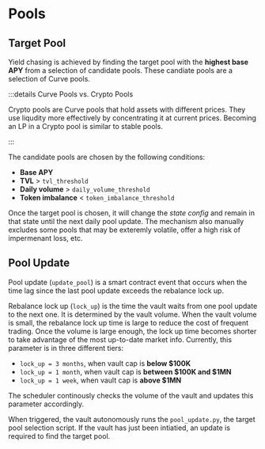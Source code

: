 # Pools

## Target Pool

Yield chasing is achieved by finding the target pool with the **highest base APY** from a selection
of candidate pools. These candiate pools are a selection of Curve pools.

:::details Curve Pools vs. Crypto Pools

Crypto pools are Curve pools that hold assets with different prices. They use
liqudity more effectively by concentrating it at current prices. Becoming an LP 
in a Crypto pool is similar to stable pools. 

:::

The candidate pools are chosen by the following conditions:

- **Base APY**
- **TVL** > `tvl_threshold`
- **Daily volume** > `daily_volume_threshold`
- **Token imbalance** < `token_imbalance_threshold`

Once the target pool is chosen, it will change the *state config* and remain in
that state until the next daily pool update. The mechanism also manually excludes
some pools that may be exteremly volatile, offer a high risk of impermenant loss, etc.

## Pool Update

Pool update (`update_pool`) is a smart contract event that occurs when the time lag since the last
pool update exceeds the rebalance lock up. 

Rebalance lock up (`lock_up`) is the time the vault waits from one pool update to the next one. 
It is determined by the vault volume. When the vault volume is small, the rebalance lock up time 
is large to reduce the cost of frequent trading. Once the volume is large enough, the lock up time 
becomes shorter to take advantage of the most up-to-date market info. Currently, this parameter is 
in three different tiers:

- `lock_up = 3 months`, when vault cap is **below $100K**
- `lock_up = 1 month`, when vault cap is **between $100K and $1MN**
- `lock_up = 1 week`, when vault cap is **above $1MN**

The scheduler continously checks the volume of the vault and updates this parameter accordingly.

When triggered, the vault autonomously runs the `pool_update.py`, the target pool selection script. 
If the vault has just been intiatied, an update is required to find the target pool.
